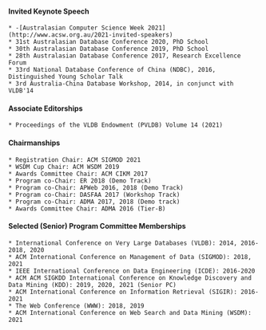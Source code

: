 #### Invited Keynote Speech
	* -[Australasian Computer Science Week 2021](http://www.acsw.org.au/2021-invited-speakers)
	* 31st Australasian Database Conference 2020, PhD School
	* 30th Australasian Database Conference 2019, PhD School
	* 28th Australasian Database Conference 2017, Research Excellence Forum
	* 33rd National Database Conference of China (NDBC), 2016, Distinguished Young Scholar Talk
	* 3rd Australia-China Database Workshop, 2014, in conjunct with VLDB'14

#### Associate Editorships
	* Proceedings of the VLDB Endowment (PVLDB) Volume 14 (2021)

#### Chairmanships
	* Registration Chair: ACM SIGMOD 2021
	* WSDM Cup Chair: ACM WSDM 2019
	* Awards Committee Chair: ACM CIKM 2017
	* Program co-Chair: ER 2018 (Demo Track)
	* Program co-Chair: APWeb 2016, 2018 (Demo Track)
	* Program co-Chair: DASFAA 2017 (Workshop Track)
	* Program co-Chair: ADMA 2017, 2018 (Demo track)
	* Awards Committee Chair: ADMA 2016 (Tier-B)

#### Selected (Senior) Program Committee Memberships
	* International Conference on Very Large Databases (VLDB): 2014, 2016-2018, 2020
	* ACM International Conference on Management of Data (SIGMOD): 2018, 2021
	* IEEE International Conference on Data Engineering (ICDE): 2016-2020
	* ACM ACM SIGKDD International Conference on Knowledge Discovery and Data Mining (KDD): 2019, 2020, 2021 (Senior PC)
	* ACM International Conference on Information Retrieval (SIGIR): 2016-2021
	* The Web Conference (WWW): 2018, 2019
	* ACM International Conference on Web Search and Data Mining (WSDM): 2021